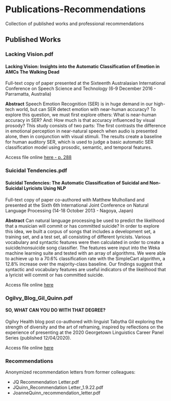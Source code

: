 # Publications-Recommendations
Collection of published works and professional recommendations 

## Published Works

### Lacking Vision.pdf
#### Lacking Vision: Insights into the Automatic Classification of Emotion in AMCs The Walking Dead
Full-text copy of paper presented at the Sixteenth Australasian International Conference on
Speech Science and Technology (6-9 December 2016 - Parramatta, Australia)

**Abstract** Speech Emotion Recognition (SER) is in huge demand in our high-tech world, 
but can SER detect emotion with near-human accuracy? To explore this question, we must 
first explore others: What is near-human accuracy in SER? And: How much is that accuracy 
influenced by visual prosody? This study consists of two parts: The first contrasts the 
difference in emotional perception in near-natural speech when audio is presented alone, 
then in conjunction with visual stimuli. The results create a baseline for human auditory 
SER, which is used to judge a basic automatic SER classification model using prosodic, 
semantic, and temporal features.

Access file online [here - p. 288](https://assta.org/wp-content/uploads/2019/09/SST2016_Proceedings.pdf)

### Suicidal Tendencies.pdf
#### Suicidal Tendencies: The Automatic Classification of Suicidal and Non-Suicidal Lyricists Using NLP
Full-text copy of paper co-authored with Matthew Mulholland and presented at the Sixth 6th International 
Joint Conference on Natural Language Processing (14-18 October 2013 - Nagoya, Japan)

**Abstract** Can natural language processing be used to predict the likelihood that a musician
will commit or has committed suicide? In order to explore this idea, we built a corpus of songs 
that includes a development set, a training set, and a test set, all consisting of different 
lyricists. Various vocabulary and syntactic features were then calculated in order to create a 
suicide/nonsuicide song classifier. The features were input into the Weka machine learning suite
and tested with an array of algorithms. We were able to achieve up to a 70.6% classification rate 
with the SimpleCart algorithm, a 12.8% increase over the majority-class baseline. Our findings 
suggest that syntactic and vocabulary features are useful indicators of the likelihood that a 
lyricist will commit or has committed suicide.

Access file online [here](https://aclanthology.org/I13-1079.pdf)

### Ogilvy_Blog_Gil_Quinn.pdf
#### SO, WHAT CAN YOU DO WITH THAT DEGREE? 
Ogilvy Health blog post co-authored with linguist Tabytha Gil exploring the strength of diversity and
the art of reframing, inspired by reflections on the experience of presenting at the 2020 Georgetown Linguistics 
Career Panel Series (published 12/04/2020).   

Access file online [here](https://ogilvyhealth.com/blog/what-can-you-do-with-that-degree/)

### Recommendations
Anonymized recommendation letters from former colleagues:

- JQ Recommendation Letter.pdf
- JQuinn_Recommendation Letter_1.9.22.pdf
- JoanneQuinn_recommendation_letter.pdf
  
